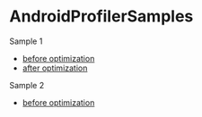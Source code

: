 # AndroidProfilerSamples

Sample 1
- [before optimization](https://github.com/pawegio/AndroidProfilerSamples/tree/sample-1-before)
- [after optimization](https://github.com/pawegio/AndroidProfilerSamples/tree/sample-1-after)

Sample 2
- [before optimization](https://github.com/pawegio/AndroidProfilerSamples/tree/sample-2-before)
